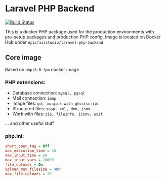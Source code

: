 # Laravel PHP Backend

[![Build Status](https://jenkins.epicfail.dev/buildStatus/icon?job=Docker+-+Laravel+PHP+Backend)](https://jenkins.epicfail.dev/job/Docker%20-%20Laravel%20PHP%20Backend/)

This is a docker PHP package used for the production environments with pre-setup packages and production PHP config.
Image is located on Docker Hub under `epicfailstudio/laravel-php-backend`

## Core image
Based on `php:8.0-fpm` docker image

### PHP extensions:
* Database connection: `mysql, pgsql`
* Mail connection: `imap`
* Image files: `gd, imagick with ghostscript`
* Structured files: `soap, xml, dom, json`
* Work with files: `zip, fileinfo, iconv, exif`

... and other useful stuff

### php.ini:
```ini
short_open_tag = Off
max_execution_time = 60
max_input_time = 60
max_input_vars = 20000
file_uploads = On
upload_max_filesize = 48M
max_file_uploads = 20
```
